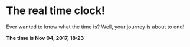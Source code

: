# The real time clock!

Ever wanted to know what the time is? Well, your journey is about to end!

**The time is Nov 04, 2017, 18:23**